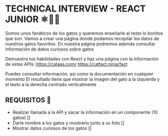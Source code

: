 # TECHNICAL INTERVIEW - REACT JUNIOR ⚛️🧑‍💻

Somos unos fanáticos de los gatos y queremos enseñarle al resto lo bonitos que son.
Vamos a crear una página donde podamos recopilar los datos de nuestros gatos favoritos.
En nuestra página podremos además consultar información de datos curiosos sobre gatos

Demuestra tus habilidades con React y haz una página con la información de estas APIs:
https://cataas.com/
https://catfact.ninja/fact

Puedes consultar información, asi como la documentación en cualquier momento
El resultado tiene que mostrar la imagen del gato a la izquierda y el texto a la derecha
centrado verticalmente

## REQUISITOS 📝

- Realizar llamada a la API y sacar la información en un componente (10 gatos) []
- Darle nombre a los gatos y mostrarlo junto a su foto []
- Mostrar datos curiosos de los gatos []
